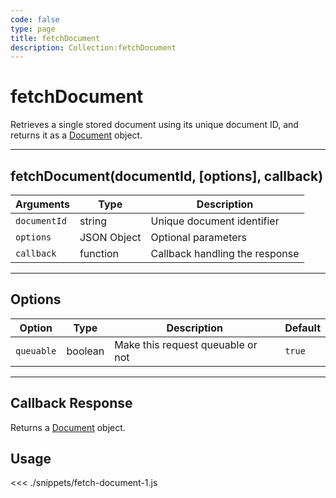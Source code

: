 ```yaml
---
code: false
type: page
title: fetchDocument
description: Collection:fetchDocument
---
```


# fetchDocument

Retrieves a single stored document using its unique document ID, and returns it as a [Document](/sdk/js/5/document/) object.

---

## fetchDocument(documentId, [options], callback)

| Arguments    | Type        | Description                    |
| ------------ | ----------- | ------------------------------ |
| `documentId` | string      | Unique document identifier     |
| `options`    | JSON Object | Optional parameters            |
| `callback`   | function    | Callback handling the response |

---

## Options

| Option     | Type    | Description                       | Default |
| ---------- | ------- | --------------------------------- | ------- |
| `queuable` | boolean | Make this request queuable or not | `true`  |

---

## Callback Response

Returns a [Document](/sdk/js/5/document/) object.

## Usage

<<< ./snippets/fetch-document-1.js
